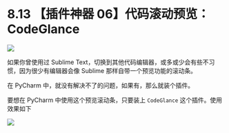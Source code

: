 # 8.13 【插件神器 06】代码滚动预览：CodeGlance

![](http://image.iswbm.com/20200804124133.png)

如果你曾使用过 Sublime Text，切换到其他代码编辑器，或多或少会有些不习惯，因为很少有编辑器会像 Sublime 那样自带一个预览功能的滚动条。

在 PyCharm 中，就没有解决不了的问题，如果有，那么就装个插件。

要想在 PyCharm 中使用这个预览滚动条，只要装上 `CodeGlance` 这个插件。使用效果如下

![](http://image.iswbm.com/image-20201226190221392.png)


